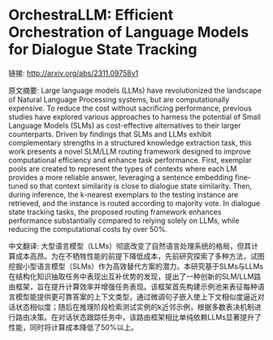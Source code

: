 # OrchestraLLM: Efficient Orchestration of Language Models for Dialogue State Tracking

链接: http://arxiv.org/abs/2311.09758v1

原文摘要:
Large language models (LLMs) have revolutionized the landscape of Natural
Language Processing systems, but are computationally expensive. To reduce the
cost without sacrificing performance, previous studies have explored various
approaches to harness the potential of Small Language Models (SLMs) as
cost-effective alternatives to their larger counterparts. Driven by findings
that SLMs and LLMs exhibit complementary strengths in a structured knowledge
extraction task, this work presents a novel SLM/LLM routing framework designed
to improve computational efficiency and enhance task performance. First,
exemplar pools are created to represent the types of contexts where each LM
provides a more reliable answer, leveraging a sentence embedding fine-tuned so
that context similarity is close to dialogue state similarity. Then, during
inference, the k-nearest exemplars to the testing instance are retrieved, and
the instance is routed according to majority vote. In dialogue state tracking
tasks, the proposed routing framework enhances performance substantially
compared to relying solely on LLMs, while reducing the computational costs by
over 50%.

中文翻译:
大型语言模型（LLMs）彻底改变了自然语言处理系统的格局，但其计算成本高昂。为在不牺牲性能的前提下降低成本，先前研究探索了多种方法，试图挖掘小型语言模型（SLMs）作为高效替代方案的潜力。本研究基于SLMs与LLMs在结构化知识抽取任务中表现出互补优势的发现，提出了一种创新的SLM/LLM路由框架，旨在提升计算效率并增强任务表现。该框架首先构建示例池来表征每种语言模型能提供更可靠答案的上下文类型，通过微调句子嵌入使上下文相似度逼近对话状态相似度；随后在推理阶段检索测试实例的k近邻示例，根据多数表决机制进行路由决策。在对话状态跟踪任务中，该路由框架相比单纯依赖LLMs显著提升了性能，同时将计算成本降低了50%以上。
